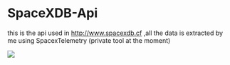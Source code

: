 # SpaceXDB-Api
this is the api used in http://www.spacexdb.cf ,all the data is extracted by me using SpacexTelemetry (private tool at the moment)


![](https://raw.githubusercontent.com/R4yGM/SpacexDB/master/.gitbook/assets/spacexdbs.png?token=AK3BYA5JKSR22DEBA7ZZYUS62LQP6)
